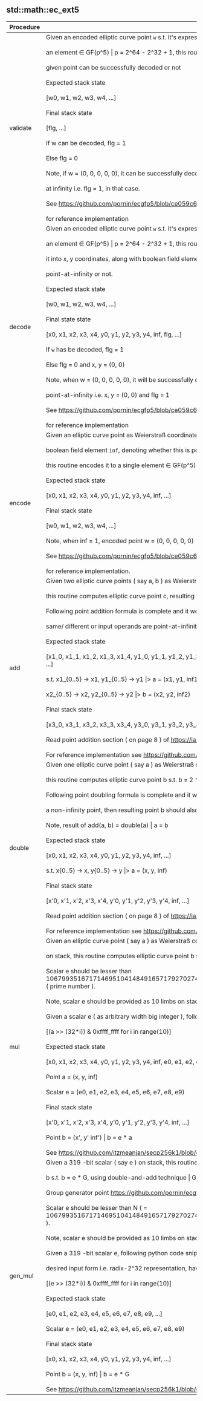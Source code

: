 
## std::math::ec_ext5
| Procedure | Description |
| ----------- | ------------- |
| validate | Given an encoded elliptic curve point `w` s.t. it's expressed using<br /><br />an element ∈ GF(p^5) \| p = 2^64 - 2^32 + 1, this routine verifies whether<br /><br />given point can be successfully decoded or not<br /><br />Expected stack state<br /><br />[w0, w1, w2, w3, w4, ...]<br /><br />Final stack state<br /><br />[flg, ...]<br /><br />If w can be decoded, flg = 1<br /><br />Else flg = 0<br /><br />Note, if w = (0, 0, 0, 0, 0), it can be successfully decoded to point<br /><br />at infinity i.e. flg = 1, in that case.<br /><br />See https://github.com/pornin/ecgfp5/blob/ce059c6/python/ecGFp5.py#L1043-L1052<br /><br />for reference implementation |
| decode | Given an encoded elliptic curve point `w` s.t. it's expressed using<br /><br />an element ∈ GF(p^5) \| p = 2^64 - 2^32 + 1, this routine attempts to decode<br /><br />it into x, y coordinates, along with boolean field element denoting whether it's<br /><br />point-at-infinity or not.<br /><br />Expected stack state<br /><br />[w0, w1, w2, w3, w4, ...]<br /><br />Final state state<br /><br />[x0, x1, x2, x3, x4, y0, y1, y2, y3, y4, inf, flg, ...]<br /><br />If `w` has be decoded, flg = 1<br /><br />Else flg = 0 and x, y = (0, 0)<br /><br />Note, when w = (0, 0, 0, 0, 0), it will be successfully decoded to<br /><br />point-at-infinity i.e. x, y = (0, 0) and flg = 1<br /><br />See https://github.com/pornin/ecgfp5/blob/ce059c6/python/ecGFp5.py#L1022-L1041<br /><br />for reference implementation |
| encode | Given an elliptic curve point as Weierstraß coordinates (X, Y) along with<br /><br />boolean field element `inf`, denoting whether this is point-at-infinity or not,<br /><br />this routine encodes it to a single element ∈ GF(p^5) \| p = 2^64 - 2^32 + 1<br /><br />Expected stack state<br /><br />[x0, x1, x2, x3, x4, y0, y1, y2, y3, y4, inf, ...]<br /><br />Final stack state<br /><br />[w0, w1, w2, w3, w4, ...]<br /><br />Note, when inf = 1, encoded point w = (0, 0, 0, 0, 0)<br /><br />See https://github.com/pornin/ecgfp5/blob/ce059c6/python/ecGFp5.py#L1214-L1216<br /><br />for reference implementation. |
| add | Given two elliptic curve points ( say a, b ) as Weierstraß coordinates (X, Y) on stack,<br /><br />this routine computes elliptic curve point c, resulting from a + b.<br /><br />Following point addition formula is complete and it works when two points are<br /><br />same/ different or input operands are point-at-infinity.<br /><br />Expected stack state<br /><br />[x1_0, x1_1, x1_2, x1_3, x1_4, y1_0, y1_1, y1_2, y1_3, y1_4, inf1, x2_0, x2_1, x2_2, x2_3, x2_4, y2_0, y2_1, y2_2, y2_3, y2_4, inf2, ...]<br /><br />s.t. x1_{0..5} -> x1, y1_{0..5} -> y1 \|> a = (x1, y1, inf1)<br /><br />x2_{0..5} -> x2, y2_{0..5} -> y2 \|> b = (x2, y2, inf2)<br /><br />Final stack state<br /><br />[x3_0, x3_1, x3_2, x3_3, x3_4, y3_0, y3_1, y3_2, y3_3, y3_4, inf3, ...]<br /><br />Read point addition section ( on page 8 ) of https://ia.cr/2022/274<br /><br />For reference implementation see https://github.com/pornin/ecgfp5/blob/ce059c6/python/ecGFp5.py#L1228-L1255 |
| double | Given one elliptic curve point ( say a ) as Weierstraß coordinates (X, Y) on stack,<br /><br />this routine computes elliptic curve point b s.t. b = 2 * a.<br /><br />Following point doubling formula is complete and it works only when input operand is<br /><br />a non-infinity point, then resulting point b should also be non-infinity.<br /><br />Note, result of add(a, b) = double(a) \| a = b<br /><br />Expected stack state<br /><br />[x0, x1, x2, x3, x4, y0, y1, y2, y3, y4, inf, ...]<br /><br />s.t. x{0..5} -> x, y{0..5} -> y \|> a = (x, y, inf)<br /><br />Final stack state<br /><br />[x'0, x'1, x'2, x'3, x'4, y'0, y'1, y'2, y'3, y'4, inf, ...]<br /><br />Read point addition section ( on page 8 ) of https://ia.cr/2022/274<br /><br />For reference implementation see https://github.com/pornin/ecgfp5/blob/ce059c6/python/ecGFp5.py#L1270-L1280 |
| mul | Given an elliptic curve point ( say a ) as Weierstraß coordinates (X, Y) and a 319 -bit scalar ( say e )<br /><br />on stack, this routine computes elliptic curve point b s.t. b =  e * a, using double-and-add technique.<br /><br />Scalar e should be lesser than 1067993516717146951041484916571792702745057740581727230159139685185762082554198619328292418486241 ( prime number ).<br /><br />Note, scalar e should be provided as 10 limbs on stack, each of 32 -bit, representing it in radix-2^32 form.<br /><br />Given a scalar e ( as arbitrary width big integer ), following python code snippet should convert it to desired input form<br /><br />[(a >> (32*i)) & 0xffff_ffff for i in range(10)]<br /><br />Expected stack state<br /><br />[x0, x1, x2, x3, x4, y0, y1, y2, y3, y4, inf, e0, e1, e2, e3, e4, e5, e6, e7, e8, e9, ...]<br /><br />Point a = (x, y, inf)<br /><br />Scalar e = (e0, e1, e2, e3, e4, e5, e6, e7, e8, e9)<br /><br />Final stack state<br /><br />[x'0, x'1, x'2, x'3, x'4, y'0, y'1, y'2, y'3, y'4, inf, ...]<br /><br />Point b = (x', y' inf') \| b = e * a<br /><br />See https://github.com/itzmeanjan/secp256k1/blob/cbbe199/point.py#L174-L186 for source of inpiration. |
| gen_mul | Given a 319 -bit scalar ( say e ) on stack, this routine computes elliptic curve point<br /><br />b s.t. b =  e * G, using double-and-add technique \| G = conventional group generator point.<br /><br />Group generator point https://github.com/pornin/ecgfp5/blob/ce059c6/rust/src/curve.rs#L67-L83<br /><br />Scalar e should be lesser than N ( = 1067993516717146951041484916571792702745057740581727230159139685185762082554198619328292418486241 ).<br /><br />Note, scalar e should be provided as 10 limbs on stack, each of 32 -bit, representing it in radix-2^32 form.<br /><br />Given a 319 -bit scalar e, following python code snippet should convert it to<br /><br />desired input form i.e. radix-2^32 representation, having ten 32 -bit limbs<br /><br />[(e >> (32*i)) & 0xffff_ffff for i in range(10)]<br /><br />Expected stack state<br /><br />[e0, e1, e2, e3, e4, e5, e6, e7, e8, e9, ...]<br /><br />Scalar e = (e0, e1, e2, e3, e4, e5, e6, e7, e8, e9)<br /><br />Final stack state<br /><br />[x0, x1, x2, x3, x4, y0, y1, y2, y3, y4, inf, ...]<br /><br />Point b = (x, y, inf) \| b = e * G<br /><br />See https://github.com/itzmeanjan/secp256k1/blob/cbbe199/point.py#L174-L186 for source of inpiration. |

